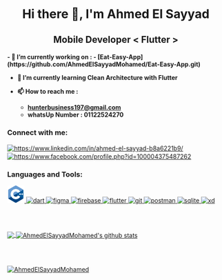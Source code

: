


<h1 align="center">Hi there 👋, I'm Ahmed El Sayyad</h1>

<h2 align="center"> Mobile Developer < Flutter ></h3>
<!-- <br>
  <img align="right" src="https://media.giphy.com/media/SWoSkN6DxTszqIKEqv/giphy.gif" alt="Coder GIF"  height="350">
<br> -->


<!--   <br><img align="center" src="https://media.giphy.com/media/SWoSkN6DxTszqIKEqv/giphy.gif" alt="Coder GIF" width="600" height="300">
<br> -->
<h4>
- 🔭 I’m currently working on :
  - [Eat-Easy-App](https://github.com/AhmedElSayyadMohamed/Eat-Easy-App.git)

- 🌱 I’m currently learning **Clean Architecture with Flutter**

- 📫 How to reach me :
  
  - hunterbusiness197@gmail.com
  - whatsUp Number : 01122524270
  
</h4>
  

<h3 align="left">Connect with me:</h3>
<p align="left">
<a href="https://www.linkedin.com/in/ahmed-el-sayyad-b8a6221b9/" target="blank"><img align="center" src="https://raw.githubusercontent.com/rahuldkjain/github-profile-readme-generator/master/src/images/icons/Social/linked-in-alt.svg" alt="https://www.linkedin.com/in/ahmed-el-sayyad-b8a6221b9/" height="30" width="40" /></a>
<a href="https://fb.com/https://www.facebook.com/profile.php?id=100007803845567" target="blank"><img align="center" src="https://raw.githubusercontent.com/rahuldkjain/github-profile-readme-generator/master/src/images/icons/Social/facebook.svg" alt="https://www.facebook.com/profile.php?id=100004375487262" height="30" width="40" /></a>
</p>

  
  
  
<h3 align="left">Languages and Tools:</h3>
<p align="left"> <a href="https://www.w3schools.com/cpp/" target="_blank" rel="noreferrer"> <img src="https://raw.githubusercontent.com/devicons/devicon/master/icons/cplusplus/cplusplus-original.svg" alt="cplusplus" width="40" height="40"/> </a> <a href="https://dart.dev" target="_blank" rel="noreferrer"> <img src="https://www.vectorlogo.zone/logos/dartlang/dartlang-icon.svg" alt="dart" width="40" height="40"/> 
</a> <a href="https://www.figma.com/" target="_blank" rel="noreferrer"> <img src="https://www.vectorlogo.zone/logos/figma/figma-icon.svg" alt="figma" width="40" height="40"/> </a> <a href="https://firebase.google.com/" target="_blank" rel="noreferrer"> <img src="https://www.vectorlogo.zone/logos/firebase/firebase-icon.svg" alt="firebase" width="40" height="40"/> </a> <a href="https://flutter.dev" target="_blank" rel="noreferrer"> <img src="https://www.vectorlogo.zone/logos/flutterio/flutterio-icon.svg" alt="flutter" width="40" height="40"/> </a> 
  <a href="https://git-scm.com/" target="_blank" rel="noreferrer"> <img src="https://www.vectorlogo.zone/logos/git-scm/git-scm-icon.svg" alt="git" width="40" height="40"/> </a> <a href="https://www.adobe.com/in/products/illustrator.html" target="_blank" rel="noreferrer"> 
  

  <a href="https://postman.com" target="_blank" rel="noreferrer">
  <img src="https://www.vectorlogo.zone/logos/getpostman/getpostman-icon.svg" alt="postman" width="40" height="40"/> </a> <a href="https://www.sqlite.org/" target="_blank" rel="noreferrer"> <img src="https://www.vectorlogo.zone/logos/sqlite/sqlite-icon.svg" alt="sqlite" width="40" height="40"/> </a> <a href="https://www.adobe.com/products/xd.html" target="_blank" rel="noreferrer"> <img src="https://cdn.worldvectorlogo.com/logos/adobe-xd.svg" alt="xd" width="40" height="40"/> </a> </p>

  
  
    
<br><br>
<!-- <a href="https://github.com/AhmedElSayyadMohamed">
  <img align="center" src="https://github-readme-stats.vercel.app/api/top-langs/?username=AhmedElSayyadMohamed&theme=dark">
</a> -->
  <a href="https://github.com/AhmedElSayyadMohamed">
  <img align="center" src="https://github-readme-stats.vercel.app/api/top-langs/?username=AhmedElSayyadMohamed">
</a>
<!-- <a href="https://github.com/AhmedElSayyadMohamed">
 <img align="center" src="https://github-readme-stats.vercel.app/api?username=AhmedElSayyadMohamed&show_icons=true&theme=dark&line_height=30" alt="AhmedElSayyadMohamed's github stats"/>
</a> -->
  
  <a href="https://github.com/AhmedElSayyadMohamed">
 <img align="center" src="https://github-readme-stats.vercel.app/api?username=AhmedElSayyadMohamed&show_icons=true&line_height=30" alt="AhmedElSayyadMohamed's github stats"/>
</a>

<!-- <p><img align="left" src="https://github-readme-stats.vercel.app/api/top-langs?username=AhmedElSayyadMohamed&show_icons=true&locale=en&layout=compact" alt="AhmedElSayyadMohamed" /></p>

<p>&nbsp;<img align="center" src="https://github-readme-stats.vercel.app/api?username=AhmedElSayyadMohamed&show_icons=true&locale=en" alt="AhmedElSayyadMohamed" /></p>
 -->
<!-- <p><img align="center" src="https://github-readme-streak-stats.herokuapp.com/?user=AhmedElSayyadMohamed&" alt="AhmedElSayyadMohamed" /></p>
   -->
  
  <br>  <br>
  <p align="left"> <a href="https://github.com/ryo-ma/github-profile-trophy&theme=dark"><img src="https://github-profile-trophy.vercel.app/?username=AhmedElSayyadMohamed" alt="AhmedElSayyadMohamed" /></a> </p>

